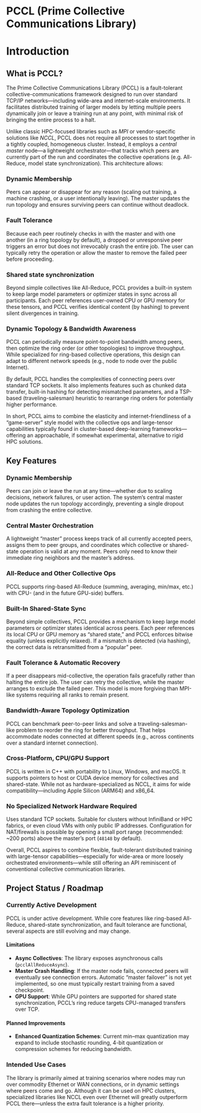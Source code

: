 # PCCL (Prime Collective Communications Library)

# Introduction


## What is PCCL?
The Prime Collective Communications Library (PCCL) is a fault-tolerant collective-communications framework designed to run over standard TCP/IP networks—including wide-area and internet-scale environments. It facilitates distributed training of larger models by letting multiple peers dynamically join or leave a training run at any point, with minimal risk of bringing the entire process to a halt.

Unlike classic HPC-focused libraries such as *MPI* or vendor-specific solutions like *NCCL*, PCCL does not require all processes to start together in a tightly coupled, homogeneous cluster. Instead, it employs a *central master* node—a lightweight orchestrator—that tracks which peers are currently part of the run and coordinates the collective operations (e.g. All-Reduce, model state synchronization). This architecture allows:

### Dynamic Membership
Peers can appear or disappear for any reason (scaling out training, a machine crashing, or a user intentionally leaving). The master updates the run topology and ensures surviving peers can continue without deadlock.

### Fault Tolerance
Because each peer routinely checks in with the master and with one another (in a ring topology by default), a dropped or unresponsive peer triggers an error but does not irrevocably crash the entire job. The user can typically retry the operation or allow the master to remove the failed peer before proceeding.

### Shared state synchronization
Beyond simple collectives like All-Reduce, PCCL provides a built-in system to keep large model parameters or optimizer states in sync across all participants. Each peer references user-owned CPU or GPU memory for these tensors, and PCCL verifies identical content (by hashing) to prevent silent divergences in training.

### Dynamic Topology & Bandwidth Awareness
PCCL can periodically measure point-to-point bandwidth among peers, then optimize the ring order (or other topologies) to improve throughput. While specialized for ring-based collective operations, this design can adapt to different network speeds (e.g., node to node over the public Internet).


By default, PCCL handles the complexities of connecting peers over standard TCP sockets. It also implements features such as chunked data transfer, built-in hashing for detecting mismatched parameters, and a TSP-based (traveling-salesman) heuristic to rearrange ring orders for potentially higher performance.

In short, PCCL aims to combine the elasticity and internet-friendliness of a “game-server” style model with the collective ops and large-tensor capabilities typically found in cluster-based deep-learning frameworks—offering an approachable, if somewhat experimental, alternative to rigid HPC solutions.


## Key Features

### Dynamic Membership
Peers can join or leave the run at any time—whether due to scaling decisions, network failures, or user action. The system’s central master node updates the run topology accordingly, preventing a single dropout from crashing the entire collective.

### Central Master Orchestration
A lightweight “master” process keeps track of all currently accepted peers, assigns them to peer groups, and coordinates which collective or shared-state operation is valid at any moment. Peers only need to know their immediate ring neighbors and the master’s address.

### All-Reduce and Other Collective Ops
PCCL supports ring-based All-Reduce (summing, averaging, min/max, etc.) with CPU- (and in the future GPU-side) buffers.

###  Built-In Shared-State Sync
Beyond simple collectives, PCCL provides a mechanism to keep large model parameters or optimizer states identical across peers. Each peer references its local CPU or GPU memory as “shared state,” and PCCL enforces bitwise equality (unless explicitly relaxed). If a mismatch is detected (via hashing), the correct data is retransmitted from a “popular” peer.

### Fault Tolerance & Automatic Recovery
If a peer disappears mid-collective, the operation fails gracefully rather than halting the entire job. The user can retry the collective, while the master arranges to exclude the failed peer. This model is more forgiving than MPI-like systems requiring all ranks to remain present.

### Bandwidth-Aware Topology Optimization
PCCL can benchmark peer-to-peer links and solve a traveling-salesman-like problem to reorder the ring for better throughput. That helps accommodate nodes connected at different speeds (e.g., across continents over a standard internet connection).

### Cross-Platform, CPU/GPU Support
PCCL is written in C++ with portability to Linux, Windows, and macOS. It supports pointers to host or CUDA device memory for collectives and shared-state. While not as hardware-specialized as NCCL, it aims for wide compatibility—including Apple Silicon (ARM64) and x86_64.

### No Specialized Network Hardware Required
Uses standard TCP sockets. Suitable for clusters without InfiniBand or HPC fabrics, or even cloud VMs with only public IP addresses. Configuration for NAT/firewalls is possible by opening a small port range (recommended: ~200 ports) above the master’s port (`48148` by default).

Overall, PCCL aspires to combine flexible, fault-tolerant distributed training with large-tensor capabilities—especially for wide-area or more loosely orchestrated environments—while still offering an API reminiscent of conventional collective communication libraries.

## Project Status / Roadmap

### Currently Active Development
PCCL is under active development. While core features like ring-based All-Reduce, shared-state synchronization, and fault tolerance are functional, several aspects are still evolving and may change.

#### Limitations
- **Async Collectives**: The library exposes asynchronous calls (`pcclAllReduceAsync`).
- **Master Crash Handling**: If the master node fails, connected peers will eventually see connection errors. Automatic “master failover” is not yet implemented, so one must typically restart training from a saved checkpoint.
- **GPU Support**: While GPU pointers are supported for shared state synchronization, PCCL’s ring reduce targets CPU-managed transfers over TCP.

#### Planned Improvements
- **Enhanced Quantization Schemes**: Current min–max quantization may expand to include stochastic rounding, 4-bit quantization or compression schemes for reducing bandwidth.

### Intended Use Cases
The library is primarily aimed at training scenarios where nodes may run over commodity Ethernet or WAN connections, or in dynamic settings where peers come and go. Although it can be used on HPC clusters, specialized libraries like NCCL even over Ethernet will greatly outperform PCCL there—unless the extra fault tolerance is a higher priority.

